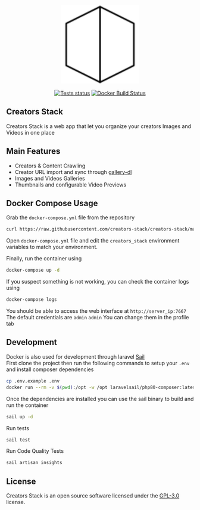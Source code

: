 <p align="center"><img src="https://raw.githubusercontent.com/creators-stack/creators-stack/master/resources/svg/logo.svg" width="210" height="210"></p>

<p align="center">
<a href="https://github.com/creators-stack/creators-stack/actions/workflows/tests.yml"><img src="https://github.com/creators-stack/creators-stack/actions/workflows/tests.yml/badge.svg?branch=master" alt="Tests status"></a>
<a href="https://github.com/creators-stack/creators-stack/actions/workflows/docker.yml"><img src="https://github.com/creators-stack/creators-stack/actions/workflows/docker.yml/badge.svg?branch=master" alt="Docker Build Status"></a>
</p>

## Creators Stack

Creators Stack is a web app that let you organize your creators Images and Videos in one place

## Main Features

- Creators & Content Crawling
- Creator URL import and sync through [gallery-dl](https://github.com/mikf/gallery-dl)
- Images and Videos Galleries
- Thumbnails and configurable Video Previews

## Docker Compose Usage

Grab the `docker-compose.yml` file from the repository
```bash
curl https://raw.githubusercontent.com/creators-stack/creators-stack/master/docker/prod/docker-compose.yml > docker-compose.yml
```

Open `docker-compose.yml` file and edit the `creators_stack` environment variables to match your environment.

Finally, run the container using
```bash
docker-compose up -d
```

If you suspect something is not working, you can check the container logs using
```bash
docker-compose logs
```

You should be able to access the web interface at `http://server_ip:7667`
The default credentials are `admin` `admin`
You can change them in the profile tab

## Development
Docker is also used for development through laravel [Sail](https://laravel.com/docs/8.x/sail#introduction)  
First clone the project then run the following commands to setup your `.env` and install composer dependencies
```bash
cp .env.example .env
docker run --rm -v $(pwd):/opt -w /opt laravelsail/php80-composer:latest composer install
```

Once the dependencies are installed you can use the sail binary to build and run the container
```bash
sail up -d
```

Run tests
```bash
sail test
```

Run Code Quality Tests
```bash
sail artisan insights
```

## License
Creators Stack is  an open source software licensed under the [GPL-3.0](https://opensource.org/licenses/GPL-3.0) license.
